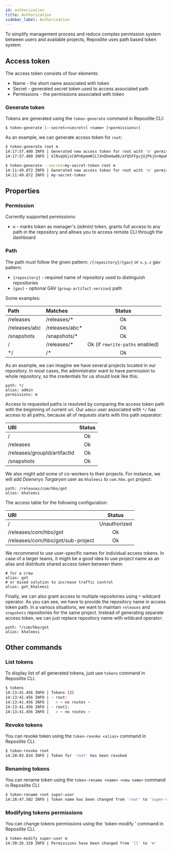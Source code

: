 ```yaml
---
id: authorization
title: Authorization
sidebar_label: Authorization
---
```


To simplify management process and reduce complex permission system between users and available projects,
Reposilite uses path based token system.

## Access token
The access token consists of four elements:

* Name - the short name associated with token
* Secret - generated secret token used to access associated path
* Permissions - the permissions associated with token

### Generate token
Tokens are generated using the `token-generate` command in Reposilite CLI:

```log
$ token-generate [--secret=<secret>] <name> [<permissions>]
```

As an example, we can generate access token for `root`:
```bash
$ token-generate root m
14:17:57.400 INFO | Generated new access token for root with 'm' permissions. Secret:
14:17:57.400 INFO | klRvqUGjxCAPnKpmmKCLlXnQhm4w06/aYQSFFgvjUjPkjG+HpwMAokO7BL+sIvJb

$ token-generate --secret=my-secret-token root m
14:11:49.872 INFO | Generated new access token for root with 'm' permissions. Secret:
14:11:49.872 INFO | my-secret-token
```

## Properties

### Permission
Currently supported permissions:
* `m` - marks token as manager's *(admin)* token, grants full access to any path in the repository and allows you to access remote CLI through the dashboard

### Path

The path must follow the given pattern: `/{repository}/{gav}` or `x.y.z` gav pattern:
* `{repository}` - required name of repository used to distinguish repositories
* `{gav}` - optional GAV (`group-artifact-version`) path

Some examples:

| Path | Matches | Status |
| :--  | :--     | :--:   |
| /releases | /releases/* | Ok |
| /releases/abc | /releases/abc* | Ok |
| /snapshots | /snapshots/* | Ok |
| / | /releases/* | Ok (if `rewrite-paths` enabled) |
| */ | /* | Ok |

As an example, we can imagine we have several projects located in our repository. 
In most cases, the administrator want to have permission to whole repository, so the credentials for us should look like this:

```properties
path: */
alias: admin
permissions: m
```

Access to requested paths is resolved by comparing the access token path with the beginning of current uri. Our `admin` user associated with `*/` has access to all paths, because all of requests starts with this path separator:

| URI | Status |
| :-- | :----: |
| / | Ok |
| /releases | Ok |
| /releases/groupId/artifactId | Ok |
| /snapshots | Ok |

We also might add some of co-workers to their projects. 
For instance, we will add *Daenerys Targaryen* user as `khaleesi` to `com.hbo.got` project:

```properties
path: /releases/com/hbo/got
alias: khaleesi
```

The access table for the following configuration:

| URI | Status |
| :-- | :----: |
| / | Unauthorized |
| /releases/com/hbo/got | Ok |
| /releases/com/hbo/got/sub-project | Ok |

We recommend to use user-specific names for individual access tokens.
In case of a larger teams, 
it might be a good idea to use project name as an alias and distribute shared access token between them:

```properties
# for a crew
alias: got
# or mixed solution to increase traffic control
alias: got_khaleesi
```

Finally, we can also grant access to multiple repositories using `*` wildcard operator.
As you can see, we have to provide the repository name in access token path. 
In a various situations, we want to maintain `releases` and `snapshots` repositories for the same project.
Instead of generating separate access token, we can just replace repository name with wildcard operator:

```properties
path: */com/hbo/got
alias: khaleesi
```

## Other commands

### List tokens
To display list of all generated tokens, just use `tokens` command in Reposilite CLI.
```bash
$ tokens
14:13:41.456 INFO | Tokens (2)
14:13:41.456 INFO | - root:
14:13:41.456 INFO |   > ~ no routes ~
14:13:41.456 INFO | - root1:
14:13:41.456 INFO |   > ~ no routes ~
```

### Revoke tokens
You can revoke token using the `token-revoke <alias>` command in Reposilite CLI.
```bash
$ token-revoke root
14:20:03.834 INFO | Token for 'root' has been revoked
```
### Renaming tokens
You can rename token using the `token-rename <name> <new name>` command in Reposilite CLI.
```bash
$ token-rename root super-user
14:28:47.502 INFO | Token name has been changed from 'root' to 'super-user'
```

### Modifying tokens permissions
You can change tokens permissions using the `token-modify <name> <permissions>' command in Reposilite CLI.
```bash
$ token-modify super-user m
14:30:26.320 INFO | Permissions have been changed from '[]' to 'm'
```
